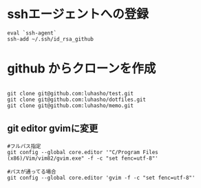 # sshエージェントへの登録

```
eval `ssh-agent`
ssh-add ~/.ssh/id_rsa_github

```

# github からクローンを作成

```

git clone git@github.com:luhasho/test.git
git clone git@github.com:luhasho/dotfiles.git
git clone git@github.com:luhasho/memo.git

```

## git editor gvimに変更

```
#フルパス指定
git config --global core.editor '"C/Program Files (x86)/Vim/vim82/gvim.exe" -f -c "set fenc=utf-8"'

#パスが通ってる場合
git config --global core.editor 'gvim -f -c "set fenc=utf-8"'

```

